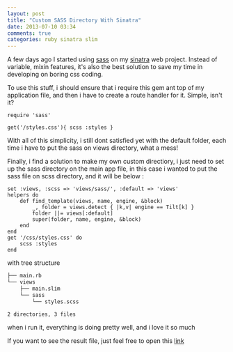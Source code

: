 ```yaml
---
layout: post
title: "Custom SASS Directory With Sinatra"
date: 2013-07-10 03:34
comments: true
categories: ruby sinatra slim
---
```


A few days ago I started using [sass](http://sass-lang.com) on my [sinatra](http://sinatrarb.com) web project. Instead of variable, mixin features, it's also the best solution to save my time in developing on boring css coding.
<!-- more -->
To use this stuff, i should ensure that i require this gem ant top of my application file, and then i have to create a route handler for it. Simple, isn't it? 


```[ruby] [main.rb]
require 'sass'

get('/styles.css'){ scss :styles }
```
With all of this simplicity, i still dont satisfied yet with the default folder, each time i have to put the sass on views directory, what a mess!

Finally, i find a solution to make my own custom directiory, i just need to set up the sass directory on the main app file, in this case i wanted to put the sass file on scss directory, and it will be below :


```[ruby] [main.rb]
set :views, :scss => 'views/sass/', :default => 'views'
helpers do
	def find_template(views, name, engine, &block)
		_, folder = views.detect { |k,v| engine == Tilt[k] }
		folder ||= views[:default]
		super(folder, name, engine, &block)
	end
end
get '/css/styles.css' do
	scss :styles
end
```


with tree structure 

```bash
├── main.rb
└── views
    ├── main.slim
    └── sass
        └── styles.scss

2 directories, 3 files

```
when i run it, everything is doing pretty well, and i love it so much

If you want to see the result file, just feel free to open this [link](https://github.com/muslih/sinatra-custom-sass-directory)

